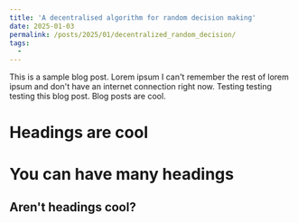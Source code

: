 ```yaml
---
title: 'A decentralised algorithm for random decision making'
date: 2025-01-03
permalink: /posts/2025/01/decentralized_random_decision/
tags:
  - 
---
```


This is a sample blog post. Lorem ipsum I can't remember the rest of lorem ipsum and don't have an internet connection right now. Testing testing testing this blog post. Blog posts are cool.

Headings are cool
======

You can have many headings
======

Aren't headings cool?
------